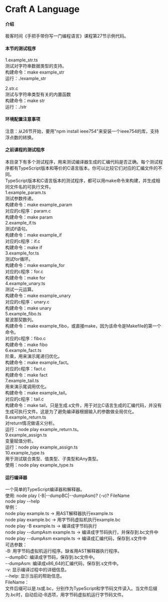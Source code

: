 # Craft A Language

#### 介绍

极客时间《手把手带你写一门编程语言》课程第27节示例代码。

#### 本节的测试程序  
1.example_str.ts  
测试对字符串数据类型的支持。  
构建命令：make example_str   
运行：./example_str   

2.str.c  
测试与字符串类型有关的内置函数  
构建命令：make str  
运行：./str  
    

#### 环境配置注意事项

注意：从26节开始，要用"npm install ieee754"来安装一个ieee754的库，支持浮点数的转换。      

#### 之前课程的测试程序    
本目录下有多个测试程序，用来测试编译器生成的汇编代码是否正确。每个测试程序都有TypeScript版本和等价的C语言版本。你可以比较它们对应的汇编文件的不同。  
TypeScript版本和C语言版本的测试程序，都可以用make命令来构建，并生成相同文件名的可执行文件。    
1.example_param.ts    
测试参数传递。  
构建命令：make example_param     
对应的c程序：param.c   
构建命令：make param  
2.example_if.ts    
测试if语句。  
构建命令：make example_if     
对应的c程序：if.c   
构建命令：make if  
3.example_for.ts    
测试for循环。  
构建命令：make example_for     
对应的c程序：for.c   
构建命令：make for  
4.example_unary.ts    
测试一元运算。  
构建命令：make example_unary     
对应的c程序：unary.c   
构建命令：make unary  
5.example_fibo.ts    
斐波那契数列。   
构建命令：make example_fibo，或直接make，因为该命令是Makefile的第一个命令。     
对应的c程序：fibo.c   
构建命令：make fibo  
6.example_fact.ts    
阶乘，用来演示尾递归优化。   
构建命令：make example_fact。     
对应的c程序：fact.c   
构建命令：make fact  
7.example_tail.ts    
用来演示尾调用优化。   
构建命令：make example_tail。     
对应的c程序：tail.c   
构建命令：make tail，只是生成.s文件，用于对比C语言生成的汇编代码，并没有生成可执行文件。这是为了避免编译器根据输入的参数做全局优化。   
8.example_return.ts   
对return情况做语义分析。    
运行：node play example_return.ts。   
9.example_assign.ts   
变量赋值分析。  
运行：node play example_assign.ts  
10.example_type.ts   
用于测试联合类型、值类型、子类型和Any类型。  
使用：node play example_type.ts  

#### 运行编译器

一个简单的TypeScript编译器和解释器。  
使用:	node play (-B|--dumpBC|--dumpAsm)? (-v)? FileName  
	node play --help  
举例：  
	node play example.ts -> 用AST解释器执行example.ts  
	node play example.bc -> 用字节码虚拟机执行example.bc  
	node play -B example.ts -> 编译成字节码执行  
	node play --dumpAsm example.ts -> 编译成字节码执行，并保存到.bc文件中  
	node play --dumpAsm example.ts -> 编译成汇编代码，保存到.s文件中  
可选参数：  
	-B:	用字节码虚拟机运行程序。缺省用AST解释器执行程序。  
	--dumpBC:	编译成字节码，保存到.bc文件中。  
	--dumpAsm:	编译成x86_64的汇编代码，保存到.s文件中。  
	-v:	显示编译过程中的详细信息。  
	--help:	显示当前的帮助信息。  
FileName：  
	文件后缀可以是.ts或.bc，分别作为TypeScript和字节码文件读入。当文件后缀为.bc时，自动启动-B选项，用字节码虚拟机运行字节码文件。  








